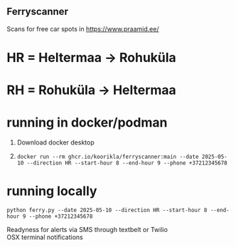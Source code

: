 ## Ferryscanner

Scans for free car spots in https://www.praamid.ee/

# HR = Heltermaa -> Rohuküla
# RH = Rohuküla -> Heltermaa


# running in docker/podman

1. Download docker desktop

2. `docker run --rm ghcr.io/koorikla/ferryscanner:main --date 2025-05-10 --direction HR --start-hour 8 --end-hour 9 --phone +37212345678`


# running locally
`python ferry.py --date 2025-05-10 --direction HR --start-hour 8 --end-hour 9 --phone +37212345678`



Readyness for alerts via 
SMS through textbelt or Twilio  
OSX terminal notifications
